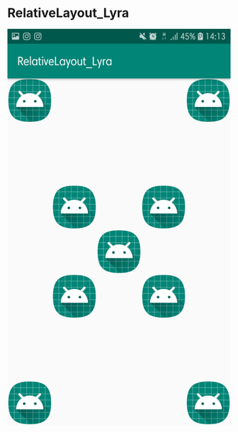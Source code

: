 # RelativeLayout_Lyra
![alt text](https://github.com/lyrahrtn/RelativeLayout_Lyra/blob/master/rl1.jpg)
